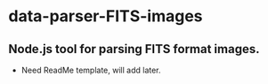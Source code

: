 # data-parser-FITS-images
## Node.js tool for parsing FITS format images. 

* Need ReadMe template, will add later.
